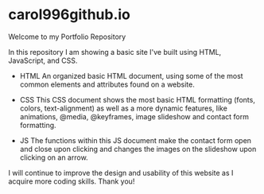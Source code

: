 # carol996github.io

Welcome to my Portfolio Repository

In this repository I am showing a basic site I've built using HTML, JavaScript, and CSS.

- HTML
An organized basic HTML document, using some of the most common elements and attributes found on a website. 

- CSS
This CSS document shows the most basic HTML formatting (fonts, colors, text-alignment) as well as a more dynamic features, like animations, @media, @keyframes, image slideshow and contact form formatting.

- JS
The functions within this JS document make the contact form open and close upon clicking and changes the images on the slideshow upon clicking on an arrow.


I will continue to improve the design and usability of this website as I acquire more coding skills.
Thank you! 